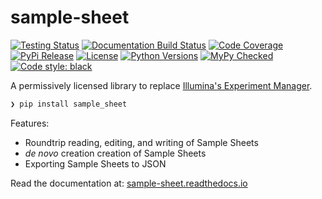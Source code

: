 # sample-sheet

[![Testing Status](https://travis-ci.org/clintval/sample-sheet.svg?branch=master)](https://travis-ci.org/clintval/sample-sheet)
[![Documentation Build Status](https://readthedocs.org/projects/sample-sheet/badge/?version=latest)](https://sample-sheet.readthedocs.io/en/latest/?badge=latest)
[![Code Coverage](https://codecov.io/gh/clintval/sample-sheet/branch/master/graph/badge.svg)](https://codecov.io/gh/clintval/sample-sheet)
[![PyPi Release](https://badge.fury.io/py/sample_sheet.svg)](https://badge.fury.io/py/sample_sheet)
[![License](https://img.shields.io/pypi/l/sample-sheet.svg)](https://github.com/clintval/sample-sheet/blob/master/LICENSE)
[![Python Versions](https://img.shields.io/pypi/pyversions/sample-sheet.svg)](https://pypi.python.org/pypi/sample-sheet/)
[![MyPy Checked](http://www.mypy-lang.org/static/mypy_badge.svg)](http://mypy-lang.org/)
[![Code style: black](https://img.shields.io/badge/code%20style-black-000000.svg)](https://github.com/ambv/black)

A permissively licensed library to replace [Illumina's Experiment Manager](https://support.illumina.com/sequencing/sequencing_software/experiment_manager.html).

```bash
❯ pip install sample_sheet
```

Features:

- Roundtrip reading, editing, and writing of Sample Sheets
- _de novo_ creation creation of Sample Sheets
- Exporting Sample Sheets to JSON

Read the documentation at: [sample-sheet.readthedocs.io](http://sample-sheet.readthedocs.io/)
